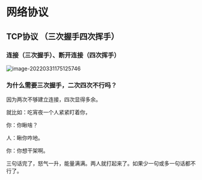 # 网络协议



## TCP协议 （三次握手四次挥手）

### 连接（三次握手）、断开连接（四次挥手）

![image-20220331175125746](C:\Users\Bosco\AppData\Roaming\Typora\typora-user-images\image-20220331175125746.png)

### 为什么需要三次握手，二次四次不行吗？

因为两次不够建立连接，四次显得多余。

 就比如：吃宵夜一个人紧紧盯着你，

你：你瞅啥？ 

人：瞅你咋地。

你：你想干架啊。

三句话完了，怒气一升，能量满满。两人就打起来了。如果少一句或多一句话都不行了。


